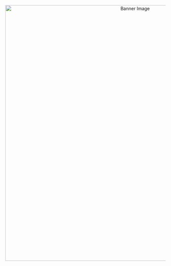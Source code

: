 <p align="center">
  <img src="[https://raw.githubusercontent.com/your-username/repository-name/main/image-name.png](https://github.com/Soumayadeep-Pal/back-data-redme/blob/main/branch.gif)" alt="Banner Image" width="800"/>
</p>
